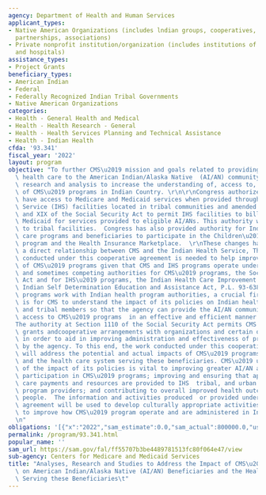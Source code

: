 ```yaml
---
agency: Department of Health and Human Services
applicant_types:
- Native American Organizations (includes lndian groups, cooperatives, corporations,
  partnerships, associations)
- Private nonprofit institution/organization (includes institutions of higher education
  and hospitals)
assistance_types:
- Project Grants
beneficiary_types:
- American Indian
- Federal
- Federally Recognized Indian Tribal Governments
- Native American Organizations
categories:
- Health - General Health and Medical
- Health - Health Research - General
- Health - Health Services Planning and Technical Assistance
- Health - Indian Health
cfda: '93.341'
fiscal_year: '2022'
layout: program
objective: "To further CMS\u2019 mission and goals related to providing high quality\
  \ health care to the American Indian/Alaska Native  (AI/AN) community by providing\
  \ research and analysis to increase the understanding of, access to, and impact\
  \ of CMS\u2019 programs in Indian Country. \r\n\r\nCongress authorized AI/ANs to\
  \ have access to Medicare and Medicaid services when provided through Indian Health\
  \ Service (IHS) facilities located in tribal communities and amended titles XVIII\
  \ and XIX of the Social Security Act to permit IHS facilities to bill Medicare and\
  \ Medicaid for services provided to eligible AI/ANs. This authority was later extended\
  \ to tribal facilities.  Congress has also provided authority for Indian health\
  \ care programs and beneficiaries to participate in the Children\u2019s Health Insurance\
  \ program and the Health Insurance Marketplace.  \r\nThese changes have created\
  \ a direct relationship between CMS and the Indian Health Service, The research\
  \ conducted under this cooperative agreement is needed to help improve administration\
  \ of CMS\u2019 programs given that CMS and IHS programs operate under different\
  \ and sometimes competing authorities for CMS\u2019 programs, the Social Security\
  \ Act and for IHS\u2019 programs, the Indian Health Care Improvement Act and the\
  \ Indian Self Determination Education and Assistance Act, P.L. 93-638. To make CMS\u2019\
  \ programs work with Indian health program authorities, a crucial first is step\
  \ is for CMS to understand the impact of its policies on Indian health care providers\
  \ and tribal members so that the agency can provide the AI/AN community greater\
  \ access to CMS\u2019 programs  in an effective and efficient manner.  \r\n\r\n\
  The authority at Section 1110 of the Social Security Act permits CMS to enter into\
  \ grants andcooperative arrangements with organizations and certain other entities\
  \ in order to aid in improving administration and effectiveness of programs administered\
  \ by the agency. To this end, the work conducted under this cooperative agreement\
  \ will address the potential and actual impacts of CMS\u2019 programs on AI/ANs\
  \ and the health care system serving these beneficiaries. CMS\u2019 understanding\
  \ of the impact of its policies is vital to improving greater AI/AN access to and\
  \ participation in CMS\u2019 programs; improving and ensuring that appropriate health\
  \ care payments and resources are provided to IHS  tribal, and urban Indian Health\
  \ program providers; and contributing to overall improved health outcomes for Indian\
  \ people.  The information and activities produced  or provided under the cooperative\
  \ agreement will be used to develop culturally appropriate activities and strategies\
  \ to improve how CMS\u2019 program operate and are administered in Indian country.\r\
  \n"
obligations: '[{"x":"2022","sam_estimate":0.0,"sam_actual":800000.0,"usa_spending_actual":800000.0},{"x":"2023","sam_estimate":800000.0,"sam_actual":0.0,"usa_spending_actual":0.0},{"x":"2024","sam_estimate":800000.0,"sam_actual":0.0,"usa_spending_actual":0.0}]'
permalink: /program/93.341.html
popular_name: ''
sam_url: https://sam.gov/fal/ff55707b3be4489781513fc80f064e47/view
sub-agency: Centers for Medicare and Medicaid Services
title: "Analyses, Research and Studies to Address the Impact of CMS\u2019 Programs\
  \ on American Indian/Alaska Native (AI/AN) Beneficiaries and the Health Care System\
  \ Serving these Beneficiaries\t"
---
```


